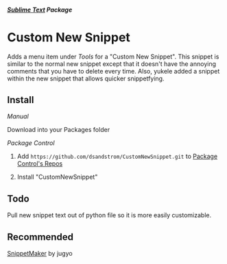 ##### [Sublime Text](http://www.sublimetext.com/) Package
# Custom New Snippet

Adds a menu item under *Tools* for a "Custom New Snippet".  This snippet is similar to the normal new snippet except that it doesn't have the annoying comments that you have to delete every time.  Also, yukele added a snippet within the new snippet that allows quicker snippetfying.


## Install
*Manual*

Download into your Packages folder


*Package Control*

1) Add `https://github.com/dsandstrom/CustomNewSnippet.git` to [Package Control's Repos](https://sublime.wbond.net/docs/usage)

2) Install "CustomNewSnippet"


## Todo
Pull new snippet text out of python file so it is more easily customizable.


## Recommended
[SnippetMaker](https://github.com/jugyo/SublimeSnippetMaker/) by jugyo
